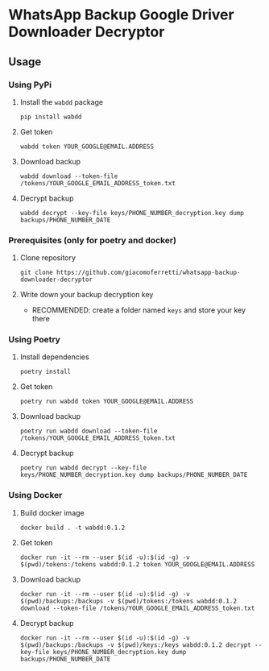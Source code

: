 # WhatsApp Backup Google Driver Downloader Decryptor

## Usage

### Using PyPi

1. Install the `wabdd` package

    ```shell
    pip install wabdd
    ```

2. Get token

    ```shell
    wabdd token YOUR_GOOGLE@EMAIL.ADDRESS
    ```

3. Download backup

    ```shell
    wabdd download --token-file /tokens/YOUR_GOOGLE_EMAIL_ADDRESS_token.txt
    ```

4. Decrypt backup

    ```shell
    wabdd decrypt --key-file keys/PHONE_NUMBER_decryption.key dump backups/PHONE_NUMBER_DATE
    ```

### Prerequisites (only for poetry and docker)

1. Clone repository

    ```shell
    git clone https://github.com/giacomoferretti/whatsapp-backup-downloader-decryptor
    ```

2. Write down your backup decryption key
   - RECOMMENDED: create a folder named `keys` and store your key there

### Using Poetry

1. Install dependencies

    ```shell
    poetry install
    ```

2. Get token

    ```shell
    poetry run wabdd token YOUR_GOOGLE@EMAIL.ADDRESS
    ```

3. Download backup

    ```shell
    poetry run wabdd download --token-file /tokens/YOUR_GOOGLE_EMAIL_ADDRESS_token.txt
    ```

4. Decrypt backup

    ```shell
    poetry run wabdd decrypt --key-file keys/PHONE_NUMBER_decryption.key dump backups/PHONE_NUMBER_DATE
    ```

### Using Docker

1. Build docker image

    ```shell
    docker build . -t wabdd:0.1.2
    ```

2. Get token

    ```shell
    docker run -it --rm --user $(id -u):$(id -g) -v $(pwd)/tokens:/tokens wabdd:0.1.2 token YOUR_GOOGLE@EMAIL.ADDRESS
    ```

3. Download backup

    ```shell
    docker run -it --rm --user $(id -u):$(id -g) -v $(pwd)/backups:/backups -v $(pwd)/tokens:/tokens wabdd:0.1.2 download --token-file /tokens/YOUR_GOOGLE_EMAIL_ADDRESS_token.txt
    ```

4. Decrypt backup

    ```shell
    docker run -it --rm --user $(id -u):$(id -g) -v $(pwd)/backups:/backups -v $(pwd)/keys:/keys wabdd:0.1.2 decrypt --key-file keys/PHONE_NUMBER_decryption.key dump backups/PHONE_NUMBER_DATE
    ```

